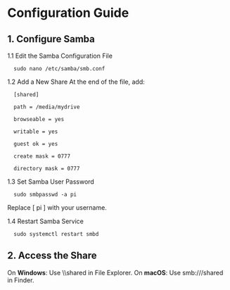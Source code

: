 # Configuration Guide

## 1. Configure Samba

1.1 Edit the Samba Configuration File
   
      sudo nano /etc/samba/smb.conf

1.2 Add a New Share
   At the end of the file, add:
   
      [shared]
      
      path = /media/mydrive
      
      browseable = yes
      
      writable = yes
      
      guest ok = yes
      
      create mask = 0777
      
      directory mask = 0777

1.3 Set Samba User Password

      sudo smbpasswd -a pi

Replace [ pi ] with your username.

1.4 Restart Samba Service

      sudo systemctl restart smbd

## 2. Access the Share

On **Windows**: Use \\<raspberrypi-ip>\shared in File Explorer.
On **macOS**: Use smb://<raspberrypi-ip>/shared in Finder.


